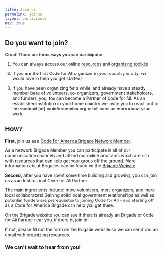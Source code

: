 ```yaml
---
title: Join us
permalink: joinus
layout: participate
nav: true
---
```

## Do you want to join?

Great! There are three ways you can participate:

1. You can always access our online [resources]("http://www.codeforamerica.org/library/") and [organizing toolkits ]("http://www.codeforamerica.org/brigade/tools")

2. If you are the first Code for All organizer in your country or city, we would love to help you get started!

3. If you have been organizing for a while, and already have a steady member base of volunteers, co-organizers, government stakeholders, and funders, you, too can become a Partner of Code for All. As an established institution in your home country we invite you to reach out to international [at] codeforamerica.org to tell send us more about your work.

## How?

__First,__ join us as a [Code For America Brigade Network Member]("http://codeforamerica.org/brigade").

As a Network Brigade Member you can participate in all of our communication channels and attend our online programs which are rich with resources that can help get your group off the ground. More information about Brigades can be found on the [Brigade Website]("http://www.codeforamerica.org/brigade/about")

__Second,__ after you have spent some time building and growing, you can join us as an Institutional Code for All Partner.

The main ingredients include: more volunteers, more organizers, and more local collaborators! Gaining solid local government relationships as well as potential funders are prerequisites to joining Code for All - and starting off as a Code for America Brigade can help you get there.

On the Brigade website you can see if there is already an Brigade or Code for All Partner near you. If there is, join in!

If not, please fill out the form on the Brigade website so we can send you an email with organizing resources.

### We can't wait to hear from you!
